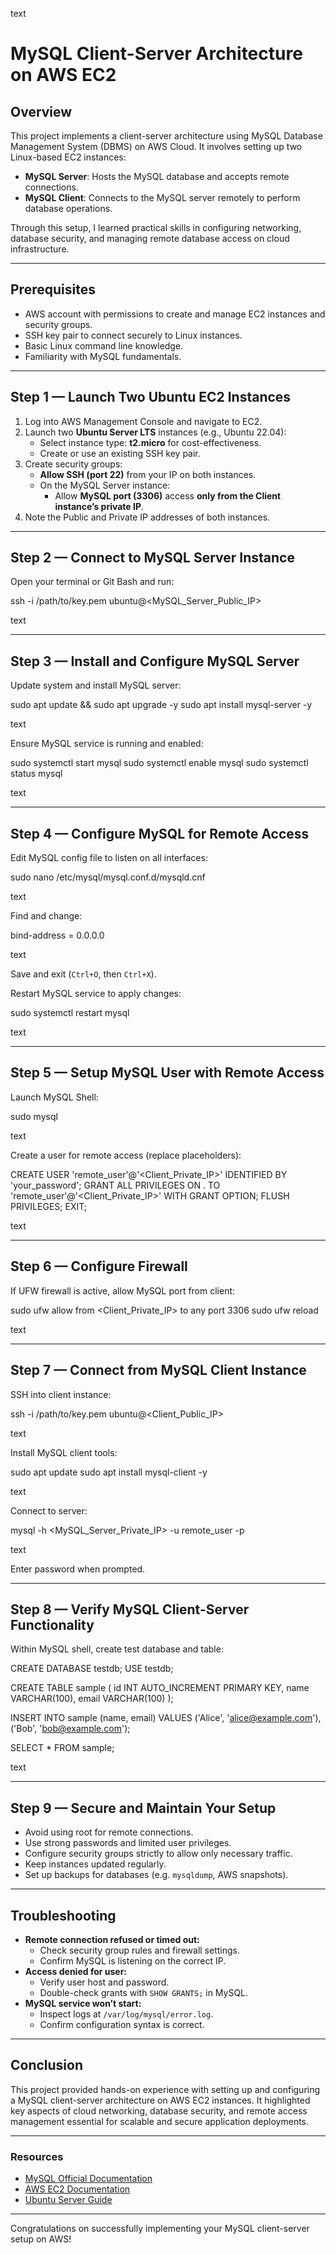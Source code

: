text
# MySQL Client-Server Architecture on AWS EC2

## Overview

This project implements a client-server architecture using MySQL Database Management System (DBMS) on AWS Cloud. It involves setting up two Linux-based EC2 instances:

- **MySQL Server**: Hosts the MySQL database and accepts remote connections.
- **MySQL Client**: Connects to the MySQL server remotely to perform database operations.

Through this setup, I learned practical skills in configuring networking, database security, and managing remote database access on cloud infrastructure.

---

## Prerequisites

- AWS account with permissions to create and manage EC2 instances and security groups.
- SSH key pair to connect securely to Linux instances.
- Basic Linux command line knowledge.
- Familiarity with MySQL fundamentals.

---

## Step 1 — Launch Two Ubuntu EC2 Instances

1. Log into AWS Management Console and navigate to EC2.
2. Launch two **Ubuntu Server LTS** instances (e.g., Ubuntu 22.04):
   - Select instance type: **t2.micro** for cost-effectiveness.
   - Create or use an existing SSH key pair.
3. Create security groups:
   - **Allow SSH (port 22)** from your IP on both instances.
   - On the MySQL Server instance:
     - Allow **MySQL port (3306)** access **only from the Client instance’s private IP**.
4. Note the Public and Private IP addresses of both instances.

---

## Step 2 — Connect to MySQL Server Instance

Open your terminal or Git Bash and run:

ssh -i /path/to/key.pem ubuntu@<MySQL_Server_Public_IP>

text

---

## Step 3 — Install and Configure MySQL Server

Update system and install MySQL server:

sudo apt update && sudo apt upgrade -y
sudo apt install mysql-server -y

text

Ensure MySQL service is running and enabled:

sudo systemctl start mysql
sudo systemctl enable mysql
sudo systemctl status mysql

text

---

## Step 4 — Configure MySQL for Remote Access

Edit MySQL config file to listen on all interfaces:

sudo nano /etc/mysql/mysql.conf.d/mysqld.cnf

text

Find and change:

bind-address = 0.0.0.0

text

Save and exit (`Ctrl+O`, then `Ctrl+X`).

Restart MySQL service to apply changes:

sudo systemctl restart mysql

text

---

## Step 5 — Setup MySQL User with Remote Access

Launch MySQL Shell:

sudo mysql

text

Create a user for remote access (replace placeholders):

CREATE USER 'remote_user'@'<Client_Private_IP>' IDENTIFIED BY 'your_password';
GRANT ALL PRIVILEGES ON . TO 'remote_user'@'<Client_Private_IP>' WITH GRANT OPTION;
FLUSH PRIVILEGES;
EXIT;

text

---

## Step 6 — Configure Firewall

If UFW firewall is active, allow MySQL port from client:

sudo ufw allow from <Client_Private_IP> to any port 3306
sudo ufw reload

text

---

## Step 7 — Connect from MySQL Client Instance

SSH into client instance:

ssh -i /path/to/key.pem ubuntu@<Client_Public_IP>

text

Install MySQL client tools:

sudo apt update
sudo apt install mysql-client -y

text

Connect to server:

mysql -h <MySQL_Server_Private_IP> -u remote_user -p

text

Enter password when prompted.

---

## Step 8 — Verify MySQL Client-Server Functionality

Within MySQL shell, create test database and table:

CREATE DATABASE testdb;
USE testdb;

CREATE TABLE sample (
id INT AUTO_INCREMENT PRIMARY KEY,
name VARCHAR(100),
email VARCHAR(100)
);

INSERT INTO sample (name, email) VALUES ('Alice', 'alice@example.com'), ('Bob', 'bob@example.com');

SELECT * FROM sample;

text

---

## Step 9 — Secure and Maintain Your Setup

- Avoid using root for remote connections.
- Use strong passwords and limited user privileges.
- Configure security groups strictly to allow only necessary traffic.
- Keep instances updated regularly.
- Set up backups for databases (e.g. `mysqldump`, AWS snapshots).

---

## Troubleshooting

- **Remote connection refused or timed out:**  
  - Check security group rules and firewall settings.
  - Confirm MySQL is listening on the correct IP.
- **Access denied for user:**  
  - Verify user host and password.
  - Double-check grants with `SHOW GRANTS;` in MySQL.
- **MySQL service won’t start:**  
  - Inspect logs at `/var/log/mysql/error.log`.
  - Confirm configuration syntax is correct.

---

## Conclusion

This project provided hands-on experience with setting up and configuring a MySQL client-server architecture on AWS EC2 instances. It highlighted key aspects of cloud networking, database security, and remote access management essential for scalable and secure application deployments.

---

### Resources

- [MySQL Official Documentation](https://dev.mysql.com/doc/)
- [AWS EC2 Documentation](https://docs.aws.amazon.com/ec2/)
- [Ubuntu Server Guide](https://ubuntu.com/server/docs)

---

Congratulations on successfully implementing your MySQL client-server setup on AWS!
